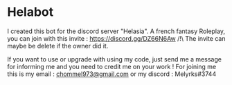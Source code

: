 # Helabot

I created this bot for the discord server "Helasia". A french fantasy Roleplay, you can join with this invite : https://discord.gg/DZ66N6Aw /!\ The invite can maybe be delete if the owner did it. 

If you want to use or upgrade with using my code, just send me a message for informing me and you need to credit me on your work !
For joining me this is my email : chommel973@gmail.com or my discord : Melyrks#3744
